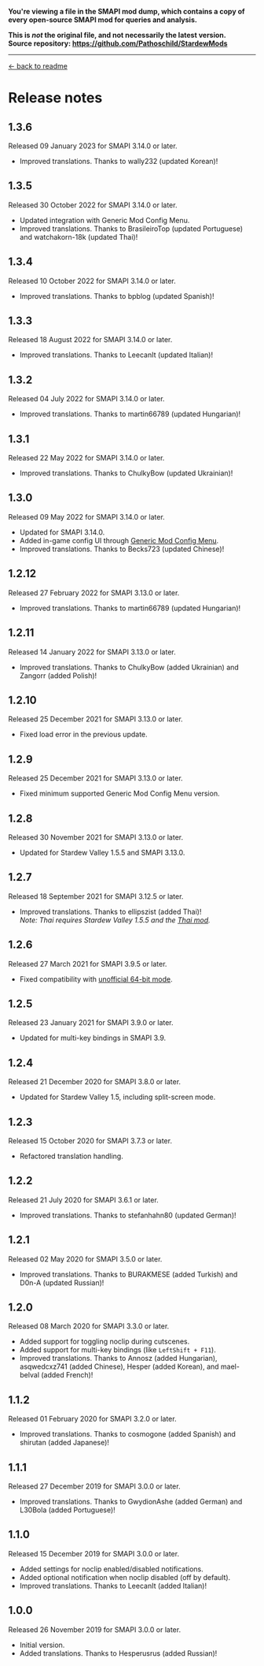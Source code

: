 **You're viewing a file in the SMAPI mod dump, which contains a copy of every open-source SMAPI mod
for queries and analysis.**

**This is _not_ the original file, and not necessarily the latest version.**  
**Source repository: https://github.com/Pathoschild/StardewMods**

----

[← back to readme](README.md)

# Release notes
## 1.3.6
Released 09 January 2023 for SMAPI 3.14.0 or later.

* Improved translations. Thanks to wally232 (updated Korean)!

## 1.3.5
Released 30 October 2022 for SMAPI 3.14.0 or later.

* Updated integration with Generic Mod Config Menu.
* Improved translations. Thanks to BrasileiroTop (updated Portuguese) and watchakorn-18k (updated Thai)!

## 1.3.4
Released 10 October 2022 for SMAPI 3.14.0 or later.

* Improved translations. Thanks to bpblog (updated Spanish)!

## 1.3.3
Released 18 August 2022 for SMAPI 3.14.0 or later.

* Improved translations. Thanks to LeecanIt (updated Italian)!

## 1.3.2
Released 04 July 2022 for SMAPI 3.14.0 or later.

* Improved translations. Thanks to martin66789 (updated Hungarian)!

## 1.3.1
Released 22 May 2022 for SMAPI 3.14.0 or later.

* Improved translations. Thanks to ChulkyBow (updated Ukrainian)!

## 1.3.0
Released 09 May 2022 for SMAPI 3.14.0 or later.

* Updated for SMAPI 3.14.0.
* Added in-game config UI through [Generic Mod Config Menu](https://www.nexusmods.com/stardewvalley/mods/5098).
* Improved translations. Thanks to Becks723 (updated Chinese)!

## 1.2.12
Released 27 February 2022 for SMAPI 3.13.0 or later.

* Improved translations. Thanks to martin66789 (updated Hungarian)!

## 1.2.11
Released 14 January 2022 for SMAPI 3.13.0 or later.

* Improved translations. Thanks to ChulkyBow (added Ukrainian) and Zangorr (added Polish)!

## 1.2.10
Released 25 December 2021 for SMAPI 3.13.0 or later.

* Fixed load error in the previous update.

## 1.2.9
Released 25 December 2021 for SMAPI 3.13.0 or later.

* Fixed minimum supported Generic Mod Config Menu version.

## 1.2.8
Released 30 November 2021 for SMAPI 3.13.0 or later.

* Updated for Stardew Valley 1.5.5 and SMAPI 3.13.0.

## 1.2.7
Released 18 September 2021 for SMAPI 3.12.5 or later.

* Improved translations. Thanks to ellipszist (added Thai)!  
  _Note: Thai requires Stardew Valley 1.5.5 and the [Thai mod](https://www.nexusmods.com/stardewvalley/mods/7052)._

## 1.2.6
Released 27 March 2021 for SMAPI 3.9.5 or later.

* Fixed compatibility with [unofficial 64-bit mode](https://stardewvalleywiki.com/Modding:Migrate_to_64-bit_on_Windows).

## 1.2.5
Released 23 January 2021 for SMAPI 3.9.0 or later.

* Updated for multi-key bindings in SMAPI 3.9.

## 1.2.4
Released 21 December 2020 for SMAPI 3.8.0 or later.

* Updated for Stardew Valley 1.5, including split-screen mode.

## 1.2.3
Released 15 October 2020 for SMAPI 3.7.3 or later.

* Refactored translation handling.

## 1.2.2
Released 21 July 2020 for SMAPI 3.6.1 or later.

* Improved translations. Thanks to stefanhahn80 (updated German)!

## 1.2.1
Released 02 May 2020 for SMAPI 3.5.0 or later.

* Improved translations. Thanks to BURAKMESE (added Turkish) and D0n-A (updated Russian)!

## 1.2.0
Released 08 March 2020 for SMAPI 3.3.0 or later.

* Added support for toggling noclip during cutscenes.
* Added support for multi-key bindings (like `LeftShift + F11`).
* Improved translations. Thanks to Annosz (added Hungarian), asqwedcxz741 (added Chinese), Hesper (added Korean), and mael-belval (added French)!

## 1.1.2
Released 01 February 2020 for SMAPI 3.2.0 or later.

* Improved translations. Thanks to cosmogone (added Spanish) and shirutan (added Japanese)!

## 1.1.1
Released 27 December 2019 for SMAPI 3.0.0 or later.

* Improved translations. Thanks to GwydionAshe (added German) and L30Bola (added Portuguese)!

## 1.1.0
Released 15 December 2019 for SMAPI 3.0.0 or later.

* Added settings for noclip enabled/disabled notifications.
* Added optional notification when noclip disabled (off by default).
* Improved translations. Thanks to LeecanIt (added Italian)!

## 1.0.0
Released 26 November 2019 for SMAPI 3.0.0 or later.

* Initial version.
* Added translations. Thanks to Hesperusrus (added Russian)!
